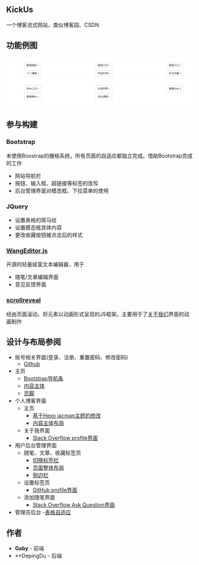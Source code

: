 ## KickUs
一个博客流式网站，类似博客园、CSDN

## 功能例图
![img](https://github.com/gabygoole/Blog-teaser/blob/master/diagram/function.png)

## 参与构建

### Bootstrap
未使用Boostrap的栅格系统，所有页面的自适应都独立完成。借助Bootstrap完成的工作
- 网站导航栏
- 按钮、输入框、超链接等标签的改写
- 后台管理界面对模态框、下拉菜单的使用


### JQuery
- 设置表格的斑马纹
- 设置模态框具体内容
- 更改收藏按钮被点击后的样式

### [WangEditor.js](https://github.com/wangfupeng1988/wangEditor)
开源的轻量级富文本编辑器，用于
- 随笔/文章编辑界面
- 意见反馈界面

### [scrollreveal](https://github.com/jlmakes/scrollreveal)
经由页面滚动，将元素以动画形式呈现的JS框架。主要用于了[关于我们](https://blog.ydath.cn/Home/About)界面的动画制作

## 设计与布局参阅
- 账号相关界面(登录、注册、重置密码、修改密码)
	- [Github](https://github.com/)
- 主页
	- [Bootstrap导航条](http://v3.bootcss.com/components/#navbar)
	- [内容主体](http://jerryzou.com/)
	- [页脚](https://www.qcloud.com/)
- 个人博客界面
	- 主页
		- [基于Hexo jacman主题的修改](https://github.com/wuchong/jacman)
		- [内容主体布局](http://jerryzou.com/)
	- 关于我界面
		- [Stack Overflow profile界面](http://stackoverflow.com/users/1668533/satpal)
- 用户后台管理界面
	- 随笔、文章、收藏标签页
		- [切换标签栏](http://stackoverflow.com/questions)
		- [页面整体布局](https://i.cnblogs.com/)
		- [侧边栏](https://github.com/settings/profile)
	- 设置标签页
		- [GitHub profile界面](https://github.com/settings/profile)
	- 添加随笔界面
		- [Stack Overflow Ask Question界面](http://stackoverflow.com/questions/ask)
- 管理员后台
	-[表格自适应](http://www.jq22.com/jquery-info6700)

## 作者
- **Gaby** - 前端
- **DepingDu - 后端 